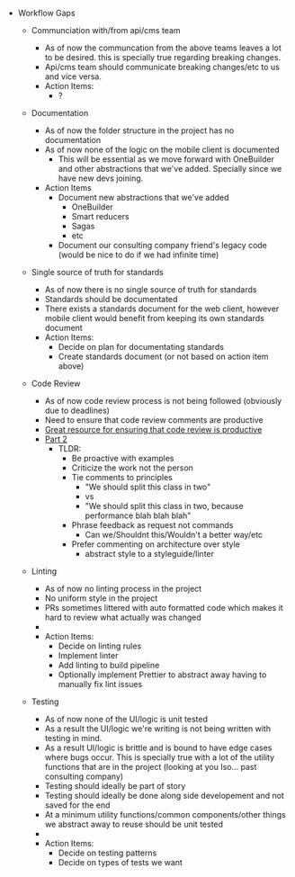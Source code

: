 - Workflow Gaps
    - Communciation with/from api/cms team
      - As of now the communcation from the above teams leaves a lot to be desired. this is specially true regarding breaking changes.
      - Api/cms team should communicate breaking changes/etc to us and vice versa.
      - Action Items:
        - ?

    - Documentation
      - As of now the folder structure in the project has no documentation
      - As of now none of the logic on the mobile client is documented
        - This will be essential as we move forward with OneBuilder and other abstractions that we've added. Specially since we have new devs joining.
      - Action Items
        - Document new abstractions that we've added
          - OneBuilder
          - Smart reducers
          - Sagas
          - etc
        - Document our consulting company friend's legacy code (would be nice to do if we had infinite time)

    - Single source of truth for standards
      - As of now there is no single source of truth for standards
      - Standards should be documentated
      - There exists a standards document for the web client, however mobile client would benefit from keeping its own standards document
      - Action Items:
        - Decide on plan for documentating standards
        - Create standards document (or not based on action item above)

    - Code Review
      - As of now code review process is not being followed (obviously due to deadlines)
      - Need to ensure that code review comments are productive
      - [Great resource for ensuring that code review is productive ](https://mtlynch.io/human-code-reviews-1/#settle-style-arguments-with-a-style-guide)
      - [Part 2](https://mtlynch.io/human-code-reviews-2/#offer-sincere-praise)
        - TLDR:
          - Be proactive with examples
          - Criticize the work not the person
          - Tie comments to principles
            - "We should split this class in two"
            - vs
            - "We should split this class in two, because performance blah blah blah"
          - Phrase feedback as request not commands
            - Can we/Shouldnt this/Wouldn't a better way/etc
          - Prefer commenting on architecture over style
            - abstract style to a styleguide/linter

    - Linting
      - As of now no linting process in the project
      - No uniform style in the project
      - PRs sometimes littered with auto formatted code which makes it hard to review what actually was changed
      -
      - Action Items:
        - Decide on linting rules
        - Implement linter
        - Add linting to build pipeline
        - Optionally implement Prettier to abstract away having to manually fix lint issues

    - Testing
      - As of now none of the UI/logic is unit tested
      - As a result the UI/logic we're writing is not being written with testing in mind.
      - As a result UI/logic is brittle and is bound to have edge cases where bugs occur. This is specially true with a lot of the utility functions that are in the project (looking at you Iso... past consulting company)
      - Testing should ideally be part of story
      - Testing should ideally be done along side developement and not saved for the end
      - At a minimum utility functions/common components/other things we abstract away to reuse should be unit tested
      -
      - Action Items:
        - Decide on testing patterns
        - Decide on types of tests we want
